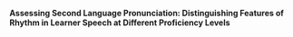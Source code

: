 **Assessing Second Language Pronunciation: Distinguishing Features of Rhythm in Learner Speech at Different Proficiency Levels**
